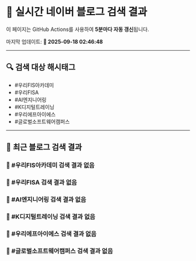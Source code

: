 # 🚀 실시간 네이버 블로그 검색 결과

이 페이지는 GitHub Actions를 사용하여 **5분마다 자동 갱신**됩니다.

마지막 업데이트: **📅 2025-09-18 02:46:48**

---

## 🔍 검색 대상 해시태그
- #우리FIS아카데미
- #우리FISA
- #AI엔지니어링
- #K디지털트레이닝
- #우리에프아이에스
- #글로벌소프트웨어캠퍼스

---

## 📝 최근 블로그 검색 결과

### 🔹 #우리FIS아카데미 검색 결과 없음

### 🔹 #우리FISA 검색 결과 없음

### 🔹 #AI엔지니어링 검색 결과 없음

### 🔹 #K디지털트레이닝 검색 결과 없음

### 🔹 #우리에프아이에스 검색 결과 없음

### 🔹 #글로벌소프트웨어캠퍼스 검색 결과 없음
